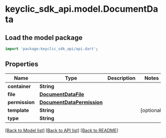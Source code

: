 # keyclic_sdk_api.model.DocumentData

## Load the model package
```dart
import 'package:keyclic_sdk_api/api.dart';
```

## Properties
Name | Type | Description | Notes
------------ | ------------- | ------------- | -------------
**container** | **String** |  | 
**file** | [**DocumentDataFile**](DocumentDataFile.md) |  | 
**permission** | [**DocumentDataPermission**](DocumentDataPermission.md) |  | 
**template** | **String** |  | [optional] 
**type** | **String** |  | 

[[Back to Model list]](../README.md#documentation-for-models) [[Back to API list]](../README.md#documentation-for-api-endpoints) [[Back to README]](../README.md)


